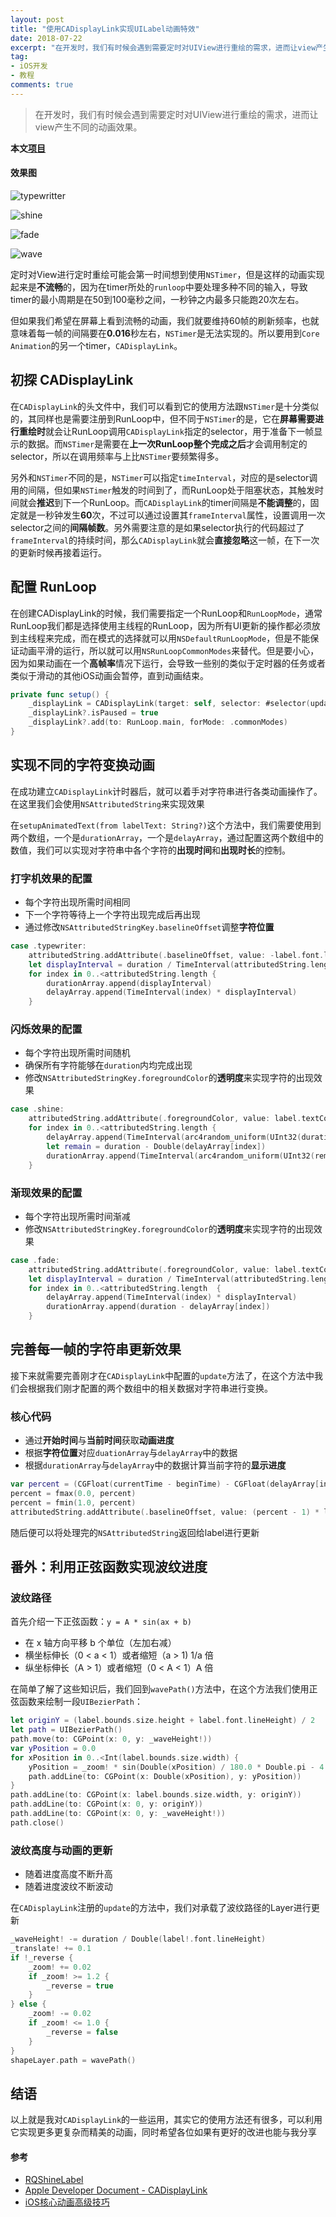 ```yaml
---
layout: post
title: "使用CADisplayLink实现UILabel动画特效"
date: 2018-07-22
excerpt: "在开发时，我们有时候会遇到需要定时对UIView进行重绘的需求，进而让view产生不同的动画效果。"
tag:
- iOS开发
- 教程
comments: true
---
```


> 在开发时，我们有时候会遇到需要定时对UIView进行重绘的需求，进而让view产生不同的动画效果。

**本文[项目](https://github.com/Dywane/DWAnimatedLabel/tree/master)**

#### 效果图 
![typewritter](https://raw.githubusercontent.com/Dywane/DWAnimatedLabel/master/Gif/typewriter.gif)

![shine](https://raw.githubusercontent.com/Dywane/DWAnimatedLabel/master/Gif/shine.gif)

![fade](https://raw.githubusercontent.com/Dywane/DWAnimatedLabel/master/Gif/fade.gif)

![wave](https://raw.githubusercontent.com/Dywane/DWAnimatedLabel/master/Gif/wave.gif)

定时对View进行定时重绘可能会第一时间想到使用`NSTimer`，但是这样的动画实现起来是**不流畅**的，因为在timer所处的`runloop`中要处理多种不同的输入，导致timer的最小周期是在50到100毫秒之间，一秒钟之内最多只能跑20次左右。

但如果我们希望在屏幕上看到流畅的动画，我们就要维持60帧的刷新频率，也就意味着每一帧的间隔要在**0.016**秒左右，`NSTimer`是无法实现的。所以要用到`Core Animation`的另一个timer，`CADisplayLink`。

## 初探 CADisplayLink

在`CADisplayLink`的头文件中，我们可以看到它的使用方法跟`NSTimer`是十分类似的，其同样也是需要注册到RunLoop中，但不同于`NSTimer`的是，它在**屏幕需要进行重绘时**就会让RunLoop调用`CADisplayLink`指定的selector，用于准备下一帧显示的数据。而`NSTimer`是需要在**上一次RunLoop整个完成之后**才会调用制定的selector，所以在调用频率与上比`NSTimer`要频繁得多。

另外和`NSTimer`不同的是，`NSTimer`可以指定`timeInterval`，对应的是selector调用的间隔，但如果`NSTimer`触发的时间到了，而RunLoop处于阻塞状态，其触发时间就会**推迟**到下一个RunLoop。而`CADisplayLink`的timer间隔是**不能调整**的，固定就是一秒钟发生**60**次，不过可以通过设置其`frameInterval`属性，设置调用一次selector之间的**间隔帧数**。另外需要注意的是如果selector执行的代码超过了`frameInterval`的持续时间，那么`CADisplayLink`就会**直接忽略**这一帧，在下一次的更新时候再接着运行。


## 配置 RunLoop

在创建CADisplayLink的时候，我们需要指定一个RunLoop和`RunLoopMode`，通常RunLoop我们都是选择使用主线程的RunLoop，因为所有UI更新的操作都必须放到主线程来完成，而在模式的选择就可以用`NSDefaultRunLoopMode`，但是不能保证动画平滑的运行，所以就可以用`NSRunLoopCommonModes`来替代。但是要小心，因为如果动画在一个**高帧率**情况下运行，会导致一些别的类似于定时器的任务或者类似于滑动的其他iOS动画会暂停，直到动画结束。

```swift
private func setup() {
	_displayLink = CADisplayLink(target: self, selector: #selector(update))
	_displayLink?.isPaused = true
	_displayLink?.add(to: RunLoop.main, forMode: .commonModes)
}

```

## 实现不同的字符变换动画

在成功建立`CADisplayLink`计时器后，就可以着手对字符串进行各类动画操作了。在这里我们会使用`NSAttributedString`来实现效果

在`setupAnimatedText(from labelText: String?)`这个方法中，我们需要使用到两个数组，一个是`durationArray`，一个是`delayArray`，通过配置这两个数组中的数值，我们可以实现对字符串中各个字符的**出现时间**和**出现时长**的控制。

### 打字机效果的配置

- 每个字符出现所需时间相同
- 下一个字符等待上一个字符出现完成后再出现
- 通过修改`NSAttributedStringKey.baselineOffset`调整**字符位置**

```swift
case .typewriter:
	attributedString.addAttribute(.baselineOffset, value: -label.font.lineHeight, range: NSRange(location: 0, length: attributedString.length))
	let displayInterval = duration / TimeInterval(attributedString.length)
	for index in 0..<attributedString.length {
		durationArray.append(displayInterval)
		delayArray.append(TimeInterval(index) * displayInterval)
	}

```

### 闪烁效果的配置

- 每个字符出现所需时间随机
- 确保所有字符能够在`duration`内均完成出现
- 修改`NSAttributedStringKey.foregroundColor`的**透明度**来实现字符的出现效果

```swift
case .shine:
	attributedString.addAttribute(.foregroundColor, value: label.textColor.withAlphaComponent(0), range: NSRange(location: 0, length: attributedString.length))
	for index in 0..<attributedString.length {
		delayArray.append(TimeInterval(arc4random_uniform(UInt32(duration) / 2 * 100) / 100))
		let remain = duration - Double(delayArray[index])
		durationArray.append(TimeInterval(arc4random_uniform(UInt32(remain) * 100) / 100))
	}
```

### 渐现效果的配置

- 每个字符出现所需时间渐减
- 修改`NSAttributedStringKey.foregroundColor`的**透明度**来实现字符的出现效果

```swift
case .fade:
	attributedString.addAttribute(.foregroundColor, value: label.textColor.withAlphaComponent(0), range: NSRange(location: 0, length: attributedString.length))
	let displayInterval = duration / TimeInterval(attributedString.length)
	for index in 0..<attributedString.length  {
		delayArray.append(TimeInterval(index) * displayInterval)
		durationArray.append(duration - delayArray[index])
	}
```

## 完善每一帧的字符串更新效果

接下来就需要完善刚才在`CADisplayLink`中配置的`update`方法了，在这个方法中我们会根据我们刚才配置的两个数组中的相关数据对字符串进行变换。

### 核心代码

- 通过**开始时间**与**当前时间**获取**动画进度**
- 根据**字符位置**对应`duationArray`与`delayArray`中的数据
- 根据`durationArray`与`delayArray`中的数据计算当前字符的**显示进度**

```swift
var percent = (CGFloat(currentTime - beginTime) - CGFloat(delayArray[index])) / CGFloat(durationArray[index])
percent = fmax(0.0, percent)
percent = fmin(1.0, percent)
attributedString.addAttribute(.baselineOffset, value: (percent - 1) * label!.font.lineHeight, range: range)
```
随后便可以将处理完的`NSAttributedString`返回给label进行更新

## 番外：利用正弦函数实现波纹进度

### 波纹路径

首先介绍一下正弦函数：`y = A * sin(ax + b)`

- 在 x 轴方向平移 b 个单位（左加右减）
- 横坐标伸长（0 < a < 1）或者缩短（a > 1) 1/a 倍
- 纵坐标伸长（A > 1）或者缩短（0 < A < 1）A 倍

在简单了解了这些知识后，我们回到`wavePath()`方法中，在这个方法我们使用正弦函数来绘制一段`UIBezierPath`：

```swift
let originY = (label.bounds.size.height + label.font.lineHeight) / 2
let path = UIBezierPath()
path.move(to: CGPoint(x: 0, y: _waveHeight!))
var yPosition = 0.0
for xPosition in 0..<Int(label.bounds.size.width) {
	yPosition = _zoom! * sin(Double(xPosition) / 180.0 * Double.pi - 4 * _translate! / Double.pi) * 5 + _waveHeight!
	path.addLine(to: CGPoint(x: Double(xPosition), y: yPosition))
}
path.addLine(to: CGPoint(x: label.bounds.size.width, y: originY))
path.addLine(to: CGPoint(x: 0, y: originY))
path.addLine(to: CGPoint(x: 0, y: _waveHeight!))
path.close()
```

### 波纹高度与动画的更新

- 随着进度高度不断升高
- 随着进度波纹不断波动

在`CADisplayLink`注册的`update`的方法中，我们对承载了波纹路径的Layer进行更新

```swift
_waveHeight! -= duration / Double(label!.font.lineHeight)
_translate! += 0.1
if !_reverse {
	_zoom! += 0.02
	if _zoom! >= 1.2 {
		_reverse = true
	}
} else {
	_zoom! -= 0.02
	if _zoom! <= 1.0 {
		_reverse = false
	}
}
shapeLayer.path = wavePath()
```

## 结语

以上就是我对`CADisplayLink`的一些运用，其实它的使用方法还有很多，可以利用它实现更多更复杂而精美的动画，同时希望各位如果有更好的改进也能与我分享

#### 参考
- [RQShineLabel](https://github.com/zipme/RQShineLabel)
- [Apple Developer Document - CADisplayLink](https://developer.apple.com/documentation/quartzcore/cadisplaylink)
- [iOS核心动画高级技巧](https://zsisme.gitbooks.io/ios-/content/chapter11/frame-timing.html)
